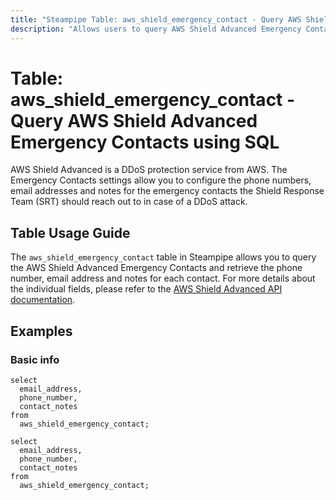 ```yaml
---
title: "Steampipe Table: aws_shield_emergency_contact - Query AWS Shield Advanced Emergency Contacts using SQL"
description: "Allows users to query AWS Shield Advanced Emergency Contacts and retrieve the phone number, email address and notes for each contact."
---
```


# Table: aws_shield_emergency_contact - Query AWS Shield Advanced Emergency Contacts using SQL

AWS Shield Advanced is a DDoS protection service from AWS. The Emergency Contacts settings allow you to configure the phone numbers, email addresses and notes for the emergency contacts the Shield Response Team (SRT) should reach out to in case of a DDoS attack.

## Table Usage Guide

The `aws_shield_emergency_contact` table in Steampipe allows you to query the AWS Shield Advanced Emergency Contacts and retrieve the phone number, email address and notes for each contact. For more details about the individual fields, please refer to the [AWS Shield Advanced API documentation](https://docs.aws.amazon.com/waf/latest/DDOSAPIReference/API_DescribeEmergencyContactSettings.html).

## Examples

### Basic info

```sql+postgres
select
  email_address,
  phone_number,
  contact_notes
from
  aws_shield_emergency_contact;
```

```sql+sqlite
select
  email_address,
  phone_number,
  contact_notes
from
  aws_shield_emergency_contact;
```
